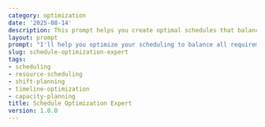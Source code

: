 ```yaml
---
category: optimization
date: '2025-08-14'
description: This prompt helps you create optimal schedules that balance resource availability, demand patterns, constraints, and costs while maximizing efficiency and satisfaction.
layout: prompt
prompt: "I'll help you optimize your scheduling to balance all requirements while maximizing efficiency. Let me understand your scheduling challenges.\n\nFirst, describe what you're scheduling:\n- What are you scheduling? (staff, equipment, projects, appointments)\n- What's the time horizon? (daily, weekly, monthly)\n- How many resources are involved?\n- What are the demand patterns?\n\nLet me understand your constraints:\n- What are the must-have coverage requirements?\n- Are there any regulatory constraints? (max hours, breaks)\n- What skills/qualifications are needed when?\n- Are there resource preferences to consider?\n- What are the cost implications?\n\nNow, let's explore your optimization goals:\n- What's most important? (cost, coverage, satisfaction, flexibility)\n- What problems does the current schedule have?\n- How much flexibility do you have?\n- What's worked or not worked before?\n- When do you need the new schedule?\n\nBased on your needs, I'll deliver:\n\n1. **Schedule Analysis**\n   - Current schedule efficiency metrics\n   - Coverage gap analysis\n   - Cost breakdown\n   - Constraint violation identification\n\n2. **Optimized Schedule Design**\n   - Multiple schedule options\n   - Trade-off analysis for each\n   - Coverage heat maps\n   - Cost comparisons\n   - Flexibility assessments\n\n3. **Implementation Strategy**\n   - Transition plan\n   - Communication templates\n   - Change management approach\n   - Pilot testing recommendation\n\n4. **Scheduling Framework**\n   - Rules and guidelines\n   - Decision criteria\n   - Adjustment procedures\n   - Fair rotation system\n\n5. **Monitoring System**\n   - Performance metrics\n   - Schedule adherence tracking\n   - Feedback collection\n   - Continuous improvement\n\nReady to optimize your schedule?"
slug: schedule-optimization-expert
tags:
- scheduling
- resource-scheduling
- shift-planning
- timeline-optimization
- capacity-planning
title: Schedule Optimization Expert
version: 1.0.0
---
```

